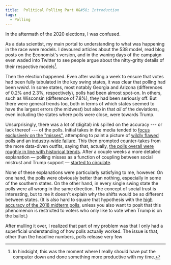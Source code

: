 ```yaml
---
title:  Political Polling Part 0&#58; Introduction
tags:
  - Polling
---
```


In the aftermath of the 2020 elections, I was confused.

<!--more-->

As a data scientist,
my main portal to understanding to what was happening in the race
were models. I devoured articles about the 538 model, read blog posts on 
the Economist's version, and in the waning days of the campaign
even waded into Twitter to see people argue about the nitty-gritty
details of their respective models[^twitter].

Then the election happened. Even after waiting a week to ensure
that votes had been fully tabulated in the key swing states, 
it was clear that polling had been _weird_. In some states, most
notably Georgia and Arizona (differences of 0.2% and 2.3%, respectively), polls had been almost spot-on. In
others, such as Wisconsin (difference of 7.8%),
they had been seriously off. But there were general trends too, both
in terms of which states seemed to have the largest errors (the midwest)
but also in that _all_ of the deviations, even including the states
where polls were close, were towards Trump. 

Unsurprisingly, there was a lot of (digital) ink spilled on
the accuracy --- or lack thereof --- of the polls. Initial
takes in the media tended to [focus exclusively on the "misses"](https://www.washingtonpost.com/opinions/2020/11/04/henry-olsen-polling-industry-failure/),
attempting to paint a picture of
[wildly flawed polls](https://www.nbcboston.com/news/politics/decision-2020/why-were-polls-so-wrong-in-the-2020-election-we-asked-some-pollsters/2224815/)
and an [industry-wide failure](https://www.washingtonpost.com/opinions/2020/11/04/henry-olsen-polling-industry-failure/). This
then prompted counter-takes from the more data-diven outfits,
saying that, actually, [the polls overall were roughly in line
with historical trends](https://fivethirtyeight.com/features/the-polls-werent-great-but-thats-pretty-normal/). After a couple weeks a more detailed
explanation — polling misses as a function of coupling between
social mistrust and Trump support — [started to circulate](https://www.vox.com/policy-and-politics/2020/11/10/21551766/election-polls-results-wrong-david-shor).

None of these explanations were particularly satisfying to me,
however. On one hand, the polls were obviously better than nothing,
especially in some of the southern states. On the other hand, in 
every single swing state the polls were all wrong in the same
direction. The concept of social trust is interesting, but
to me it doesn't explain why the shifts would be so different
between states. (It is also hard to square that hypothesis
with the [high accuracy of the 2018 midterm
polls](https://www.cnn.com/2018/11/19/politics/2018-midterm-elections-good-year-polls/index.html), unless you also want to posit that this phenomenon
is restricted to voters who only like to vote when Trump is
on the ballot.)

After mulling it over, I realized that part of my problem was that I
only had a superficial understanding of how polls actually worked. The
issue is that, other than the headline numbers, polls release very few 

[^twitter]:
    In hindsight, this was the moment where I really should have
    put the computer down and done something more productive with my time. 
